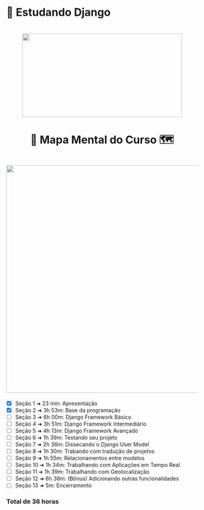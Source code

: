 # 🐍 Estudando Django 

<h1 align="center">
  <img width=420 height= 220 src="https://user-images.githubusercontent.com/60453269/196063898-20ca792c-ce3e-451e-8c18-ba4b3f1fb711.jpg">

</h1>

<h1 align="center">
   🧠 Mapa Mental do Curso 🗺
</h1>
<h1 align="center">
<img width=800 height= 600 src="https://user-images.githubusercontent.com/60453269/196063507-bb1ceb17-e6ae-426f-8f38-ac3ca0a10a1a.png">
</h1>

- [x] Seção 1 ➜ 23 min: Apresentação 
- [x] Seção 2 ➜ 3h 53m: Base da programação 
- [ ] Seção 3 ➜ 6h 00m: Django Framework Básico
- [ ] Seção 4 ➜ 3h 51m: Django Framework Intermediário 
- [ ] Seção 5 ➜ 4h 13m: Django Framework Avançado
- [ ] Seção 6 ➜ 1h 39m: Testando seu projeto
- [ ] Seção 7 ➜ 2h 36m: Dissecando o Django User Model  
- [ ] Seção 8 ➜ 1h 30m: Trabando com tradução de projetos
- [ ] Seção 9 ➜ 1h 55m: Relacionamentos entre modelos
- [ ] Seção 10 ➜ 1h 34m: Trabalhando com Aplicações em Tempo Real 
- [ ] Seção 11 ➜ 1h 39m: Trabalhando com Geolocalização
- [ ] Seção 12 ➜ 6h 36m: (Bônus) Adicionando outras funcionalidades 
- [ ] Seção 13 ➜ 5m: Encerramento

### Total de 36 horas
